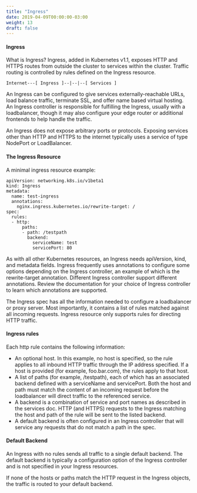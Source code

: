 ```yaml
---
title: "Ingress"
date: 2019-04-09T00:00:00-03:00
weight: 13
draft: false
---
```


#### Ingress 

What is Ingress?
Ingress, added in Kubernetes v1.1, exposes HTTP and HTTPS routes from outside the cluster to services within the cluster. Traffic routing is controlled by rules defined on the Ingress resource.

`Internet---[ Ingress ]--|--|--[ Services ]`

An Ingress can be configured to give services externally-reachable URLs, load balance traffic, terminate SSL, and offer name based virtual hosting. An Ingress controller is responsible for fulfilling the Ingress, usually with a loadbalancer, though it may also configure your edge router or additional frontends to help handle the traffic.

An Ingress does not expose arbitrary ports or protocols. Exposing services other than HTTP and HTTPS to the internet typically uses a service of type NodePort or LoadBalancer.

#### The Ingress Resource
A minimal ingress resource example:
```
apiVersion: networking.k8s.io/v1beta1
kind: Ingress
metadata:
  name: test-ingress
  annotations:
    nginx.ingress.kubernetes.io/rewrite-target: /
spec:
  rules:
  - http:
      paths:
      - path: /testpath
        backend:
          serviceName: test
          servicePort: 80
```
As with all other Kubernetes resources, an Ingress needs apiVersion, kind, and metadata fields.
Ingress frequently uses annotations to configure some options depending on the Ingress controller, an example of which is the rewrite-target annotation. Different Ingress controller support different annotations. Review the documentation for your choice of Ingress controller to learn which annotations are supported.

The Ingress spec has all the information needed to configure a loadbalancer or proxy server. Most importantly, it contains a list of rules matched against all incoming requests. Ingress resource only supports rules for directing HTTP traffic.

#### Ingress rules
Each http rule contains the following information:
- An optional host. In this example, no host is specified, so the rule applies to all inbound HTTP traffic through the IP address specified. If a host is provided (for example, foo.bar.com), the rules apply to that host.
- A list of paths (for example, /testpath), each of which has an associated backend defined with a serviceName and servicePort. Both the host and path must match the content of an incoming request before the loadbalancer will direct traffic to the referenced service.
- A backend is a combination of service and port names as described in the services doc. HTTP (and HTTPS) requests to the Ingress matching the host and path of the rule will be sent to the listed backend.
- A default backend is often configured in an Ingress controller that will service any requests that do not match a path in the spec.

#### Default Backend
An Ingress with no rules sends all traffic to a single default backend. The default backend is typically a configuration option of the Ingress controller and is not specified in your Ingress resources.

If none of the hosts or paths match the HTTP request in the Ingress objects, the traffic is routed to your default backend.
